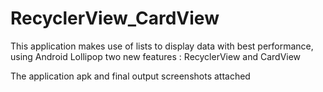 # RecyclerView_CardView
This application makes use of lists to display data with best performance, using Android Lollipop two new features : RecyclerView and CardView

The application apk and final output screenshots attached

